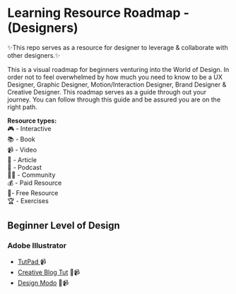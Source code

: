 # Learning Resource Roadmap - (Designers)
✨This repo serves as a resource for designer to leverage & collaborate with other designers.✨

This is a visual roadmap for beginners venturing into the World of Design. In order not to feel overwhelmed by how much you need to know to be a UX Designer, Graphic Designer, Motion/Interaction Designer, Brand Designer & Creative Designer. This roadmap serves as a guide through out your journey. You can follow through this guide and be assured you are on the right path. <br />

<b>Resource types:</b> <br />
🎮 - Interactive <br />
📚 - Book <br />
📹 - Video <br />
📝 - Article <br />
🎤 - Podcast <br />
👩‍💻 - Community <br />
💰 - Paid Resource <br />
🎁- Free Resource <br />
🏆 - Exercises <br />

## Beginner Level of Design 

### Adobe Illustrator
<ul>
  <li><a href="https://www.tutpad.com/courses/illustrator/beginner">TutPad </a> 📹</li>
  <li><a href="https://www.creativebloq.com/digital-art/illustrator-tutorials-1232697"> Creative Blog Tut</a>  📝📹</li>
  <li><a href="https://designmodo.com/tutorials/illustrator/">Design Modo</a> 📝📹</li> 
</ul>

